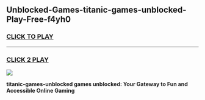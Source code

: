
## Unblocked-Games-titanic-games-unblocked-Play-Free-f4yh0
<h3>
<a href="https://premium76.site?title=titanic-games-unblocked&ref=23A">CLICK TO PLAY</a></h3>
<hr>

<h3>
<a href="https://premium76.site?title=titanic-games-unblocked&ref=23A">CLICK 2 PLAY</a>
  
</h3>

<a href="https://premium76.site?title=titanic-games-unblocked&ref=23A"><img src="https://clearcache.store/games.png"></a>


**titanic-games-unblocked games unblocked: Your Gateway to Fun and Accessible Online Gaming**
